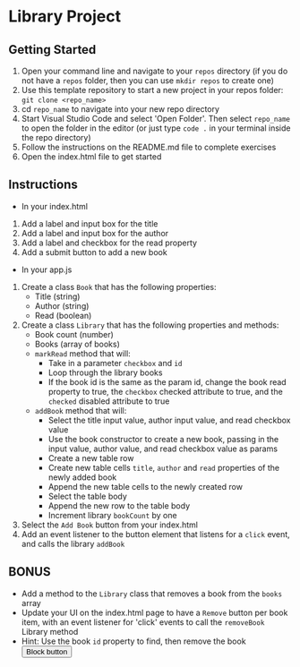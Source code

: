 # Library Project

## Getting Started

1. Open your command line and navigate to your `repos` directory (if you do not have a `repos` folder, then you can use `mkdir repos` to create one)
2. Use this template repository to start a new project in your repos folder: `git clone <repo_name>`
3. cd `repo_name` to navigate into your new repo directory
4. Start Visual Studio Code and select 'Open Folder'. Then select `repo_name` to open the folder in the editor (or just type `code .` in your terminal inside the repo directory)
5. Follow the instructions on the README.md file to complete exercises
6. Open the index.html file to get started

## Instructions

- In your index.html

1. Add a label and input box for the title
2. Add a label and input box for the author
3. Add a label and checkbox for the read property
4. Add a submit button to add a new book

- In your app.js

1. Create a class `Book` that has the following properties:
   - Title (string)
   - Author (string)
   - Read (boolean)
2. Create a class `Library` that has the following properties and methods:
   - Book count (number)
   - Books (array of books)
   - `markRead` method that will:
     - Take in a parameter `checkbox` and `id`
     - Loop through the library books
     - If the book id is the same as the param id, change the book read property to true, the `checkbox` checked attribute to true, and the `checked` disabled attribute to true
   - `addBook` method that will:
     - Select the title input value, author input value, and read checkbox value
     - Use the book constructor to create a new book, passing in the input value, author value, and read checkbox value as params
     - Create a new table row
     - Create new table cells `title`, `author` and `read` properties of the newly added book
     - Append the new table cells to the newly created row
     - Select the table body
     - Append the new row to the table body
     - Increment library `bookCount` by one
3. Select the `Add Book` button from your index.html
4. Add an event listener to the button element that listens for a `click` event, and calls the library `addBook`

## BONUS

- Add a method to the `Library` class that removes a book from the `books` array
- Update your UI on the index.html page to have a `Remove` button per book item, with an event listener for 'click' events to call the `removeBook` Library method
- Hint: Use the book `id` property to find, then remove the book
<button class="btn btn-lg btn-primary" type="button">Block button</button>
